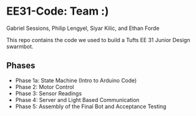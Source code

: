 # EE31-Code: Team :)
Gabriel Sessions, Philip Lengyel, Siyar Kilic, and Ethan Forde

This repo contains the code we used to build a Tufts EE 31 Junior Design swarmbot.

## Phases
- Phase 1a: State Machine (Intro to Arduino Code)
- Phase 2: Motor Control
- Phase 3: Sensor Readings
- Phase 4: Server and Light Based Communication
- Phase 5: Assembly of the Final Bot and Acceptance Testing

